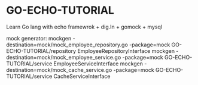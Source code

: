 # GO-ECHO-TUTORIAL
Learn Go lang with echo framewrok + dig.In + gomock + mysql

mock generator:
mockgen -destination=mock/mock_employee_repository.go -package=mock GO-ECHO-TUTORIAL/repository EmployeeRepositoryInterface
mockgen -destination=mock/mock_employee_service.go -package=mock GO-ECHO-TUTORIAL/service EmployeeServiceInterface
mockgen -destination=mock/mock_cache_service.go -package=mock GO-ECHO-TUTORIAL/service CacheServiceInterface